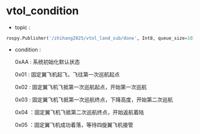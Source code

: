# vtol_condition
* topic : 
```python
rospy.Publisher('/zhihang2025/vtol_land_sub/done', Int8, queue_size=10)
 ```

* condition :

    0xAA : 系统初始化默认状态

    0x01 : 固定翼飞机起飞，飞往第一次巡航起点

    0x02 : 固定翼飞机飞抵第一次巡航起点，开始第一次巡航

    0x03 : 固定翼飞机飞抵第一次巡航终点，下降高度，开始第二次巡航

    0x04 ：固定翼飞机飞抵第二次巡航终点，开始返航着陆

    0x05 ：固定翼飞机成功着落，等待四旋翼飞机接管